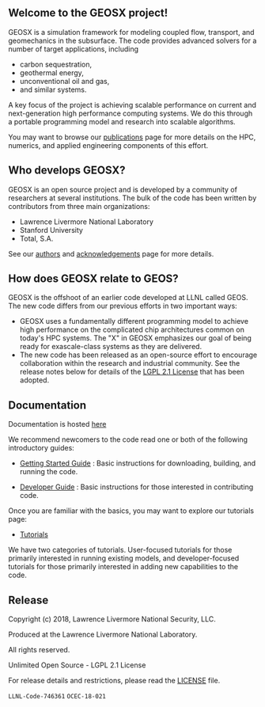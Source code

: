 Welcome to the GEOSX project!
-----------------------------
GEOSX is a simulation framework for modeling coupled flow, transport, and geomechanics
in the subsurface.  The code provides advanced solvers for a number of target applications,
including
  - carbon sequestration,
  - geothermal energy,
  - unconventional oil and gas,
  - and similar systems.  

A key focus of the project is achieving scalable performance on current and next-generation
high performance computing systems.  We do this through a portable programming model and research into scalable algorithms.

You may want to browse our
[publications](https://github.com/GEOSX/GEOSX/blob/develop/src/docs/sphinx/publications.rst)
page for more details on the HPC, numerics,
and applied engineering components of this effort.

Who develops GEOSX?
-------------------
GEOSX is an open source project and is developed by a community of researchers at
several institutions.  The bulk of the code has been written by contributors from
three main organizations:
  - Lawrence Livermore National Laboratory
  - Stanford University
  - Total, S.A.

See our
[authors](https://github.com/GEOSX/GEOSX/blob/develop/src/docs/sphinx/authors.rst)
and
[acknowledgements](https://github.com/GEOSX/GEOSX/blob/develop/src/docs/sphinx/acknowledgements.rst)
page for more details.  

How does GEOSX relate to GEOS?
------------------------------
GEOSX is the offshoot of an earlier code developed at LLNL called GEOS.  The new
code differs from our previous efforts in two important ways:
  - GEOSX uses a fundamentally different programming model to achieve
    high performance on the complicated chip architectures common on today's
    HPC systems.  The "X" in GEOSX emphasizes our goal of being ready for exascale-class systems as they are delivered.
  - The new code has been released as an open-source effort to encourage collaboration
    within the research and industrial community.  See the release notes below
    for details of the [LGPL 2.1 License](./LICENSE) that has been adopted.

Documentation
---------------------

Documentation is hosted [here](https://geosx-geosx.readthedocs-hosted.com/en/latest/?)

We recommend newcomers to the code read one or both of the following introductory
guides:

- [Getting Started Guide](https://github.com/GEOSX/GEOSX/blob/develop/src/docs/sphinx/getting_started.rst)
: Basic instructions for downloading, building, and running the code.

- [Developer Guide](https://github.com/GEOSX/GEOSX/blob/develop/src/docs/sphinx/developer_guidelines.rst)
: Basic instructions for those interested in contributing code.

Once you are familiar with the basics, you may want to explore our tutorials page:
- [Tutorials](https://github.com/GEOSX/GEOSX/blob/develop/src/docs/sphinx/tutorials.rst) 

We have two categories of tutorials.  User-focused tutorials for those primarily interested
in running existing models, and developer-focused tutorials for those primarily interested
in adding new capabilities to the code.

Release
-------
Copyright (c) 2018, Lawrence Livermore National Security, LLC.

Produced at the Lawrence Livermore National Laboratory.

All rights reserved.

Unlimited Open Source - LGPL 2.1 License

For release details and restrictions, please read the [LICENSE](./LICENSE) file.

`LLNL-Code-746361`  `OCEC-18-021`
